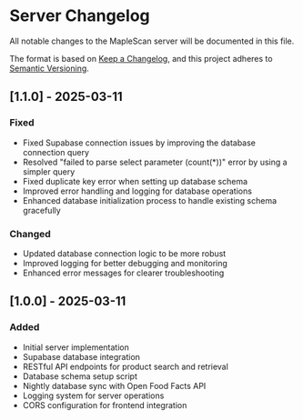 # Server Changelog

All notable changes to the MapleScan server will be documented in this file.

The format is based on [Keep a Changelog](https://keepachangelog.com/en/1.0.0/),
and this project adheres to [Semantic Versioning](https://semver.org/spec/v2.0.0.html).

## [1.1.0] - 2025-03-11

### Fixed
- Fixed Supabase connection issues by improving the database connection query
- Resolved "failed to parse select parameter (count(*))" error by using a simpler query
- Fixed duplicate key error when setting up database schema
- Improved error handling and logging for database operations
- Enhanced database initialization process to handle existing schema gracefully

### Changed
- Updated database connection logic to be more robust
- Improved logging for better debugging and monitoring
- Enhanced error messages for clearer troubleshooting

## [1.0.0] - 2025-03-11

### Added
- Initial server implementation
- Supabase database integration
- RESTful API endpoints for product search and retrieval
- Database schema setup script
- Nightly database sync with Open Food Facts API
- Logging system for server operations
- CORS configuration for frontend integration 